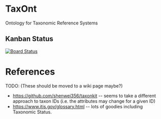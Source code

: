 # TaxOnt
Ontology for Taxonomic Reference Systems


## Kanban Status
[![Board Status](https://dev.azure.com/agriculturegovau/f4c7f9cc-1727-4f22-9f8d-c151f34012d8/48c9f2cb-f61b-41ad-ad45-19db63579a2d/_apis/work/boardbadge/d708934d-3930-4411-9122-8721cce41cab?columnOptions=1)](https://dev.azure.com/agriculturegovau/f4c7f9cc-1727-4f22-9f8d-c151f34012d8/_boards/board/t/48c9f2cb-f61b-41ad-ad45-19db63579a2d/Microsoft.EpicCategory/)


# References
TODO: (These should be moved to a wiki page maybe?)
* https://github.com/shenwei356/taxonkit  -- seems to take a different approach to taxon IDs (i.e. the attributes may change for a given ID)
* https://www.itis.gov/glossary.html -- lots of goodies including Taxonomic Status.
